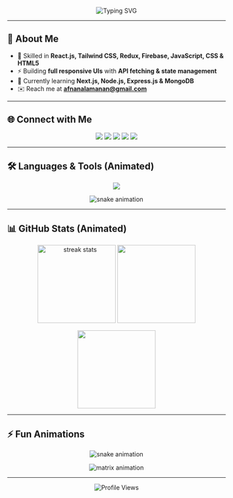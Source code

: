 <!-- Banner / Typing Animation -->
<p align="center">
  <img src="https://readme-typing-svg.herokuapp.com?font=Fira+Code&pause=1000&color=00C2FF&center=true&vCenter=true&width=650&lines=Hi+%F0%9F%91%8B%2C+I'm+Afnan+Alam+(Anan);Front-end+Web+Developer;React+%7C+Tailwind+%7C+Redux+%7C+Firebase;Next.js+%7C+Node.js+%7C+Express+%7C+MongoDB;Always+Learning+New+Things!" alt="Typing SVG" />
</p>

---

## 🚀 About Me  
- 🌱 Skilled in **React.js, Tailwind CSS, Redux, Firebase, JavaScript, CSS & HTML5**  
- ⚡ Building **full responsive UIs** with **API fetching & state management**  
- 📖 Currently learning **Next.js, Node.js, Express.js & MongoDB**  
- ✉️ Reach me at **afnanalamanan@gmail.com**

---

## 🌐 Connect with Me  
<p align="center">
  <a href="https://facebook.com/profile.php?id=100075081511990" target="_blank"><img src="https://img.shields.io/badge/Facebook-1877F2?style=for-the-badge&logo=facebook&logoColor=white&labelColor=000000&color=1877F2&cacheSeconds=3600" /></a>
  <a href="https://instagram.com/itsanan.0" target="_blank"><img src="https://img.shields.io/badge/Instagram-E4405F?style=for-the-badge&logo=instagram&logoColor=white&labelColor=000000&color=E4405F" /></a>
  <a href="https://github.com/imafnan" target="_blank"><img src="https://img.shields.io/badge/GitHub-000000?style=for-the-badge&logo=github&logoColor=white" /></a>
  <a href="https://twitter.com/afnan_alam_99" target="_blank"><img src="https://img.shields.io/badge/Twitter-1DA1F2?style=for-the-badge&logo=twitter&logoColor=white" /></a>
  <a href="https://linkedin.com/in/afnan-alam-anan-608552339" target="_blank"><img src="https://img.shields.io/badge/LinkedIn-0A66C2?style=for-the-badge&logo=linkedin&logoColor=white" /></a>
</p>

---

## 🛠️ Languages & Tools (Animated)  
<p align="center">
  <!-- animated icons (hover effect via skillicons) -->
  <img src="https://skillicons.dev/icons?i=react,redux,tailwind,bootstrap,html,css,js,git,firebase,figma,nodejs,ts,nextjs,postman,express,mongodb,mysql,astro,redis" />
</p>

<p align="center">
  <img src="https://github.com/ashutosh00710/github-readme-activity-graph/raw/output/github-contribution-grid-snake.svg" alt="snake animation"/>
</p>

---

## 📊 GitHub Stats (Animated)  
<p align="center">
  <img src="https://github-readme-streak-stats.herokuapp.com/?user=imafnan&theme=radical&hide_border=true&background=0D1117" alt="streak stats" height="180px"/>
  <img src="https://github-readme-stats.vercel.app/api?username=imafnan&show_icons=true&theme=radical&hide_border=true&bg_color=0D1117" height="180px"/>
</p>

<p align="center">
  <img src="https://github-readme-stats.vercel.app/api/top-langs/?username=imafnan&layout=compact&theme=radical&hide_border=true&bg_color=0D1117" height="180px"/>
</p>

---

## ⚡ Fun Animations  
<p align="center">
  <!-- Snake Contribution Animation -->
  <img src="https://github.com/imafnan/imafnan/blob/output/github-contribution-grid-snake.svg" alt="snake animation"/>
</p>

<p align="center">
  <!-- Matrix Falling Code Animation -->
  <img src="https://raw.githubusercontent.com/rodrigograca31/rodrigograca31/master/matrix.svg" alt="matrix animation" />
</p>

---

<p align="center">
  <img src="https://komarev.com/ghpvc/?username=imafnan&style=for-the-badge&color=00C2FF" alt="Profile Views"/>
</p>
